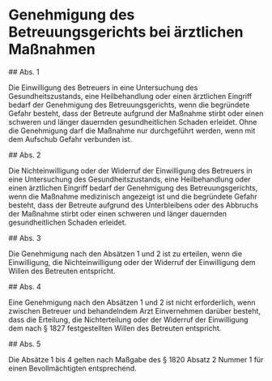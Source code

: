 # Genehmigung des Betreuungsgerichts bei ärztlichen Maßnahmen



\#\# Abs. 1

 Die Einwilligung des Betreuers in eine Untersuchung des Gesundheitszustands, eine Heilbehandlung oder einen ärztlichen Eingriff bedarf der Genehmigung des Betreuungsgerichts, wenn die begründete Gefahr besteht, dass der Betreute aufgrund der Maßnahme stirbt oder einen schweren und länger dauernden gesundheitlichen Schaden erleidet. Ohne die Genehmigung darf die Maßnahme nur durchgeführt werden, wenn mit dem Aufschub Gefahr verbunden ist.

\#\# Abs. 2

 Die Nichteinwilligung oder der Widerruf der Einwilligung des Betreuers in eine Untersuchung des Gesundheitszustands, eine Heilbehandlung oder einen ärztlichen Eingriff bedarf der Genehmigung des Betreuungsgerichts, wenn die Maßnahme medizinisch angezeigt ist und die begründete Gefahr besteht, dass der Betreute aufgrund des Unterbleibens oder des Abbruchs der Maßnahme stirbt oder einen schweren und länger dauernden gesundheitlichen Schaden erleidet.

\#\# Abs. 3

 Die Genehmigung nach den Absätzen 1 und 2 ist zu erteilen, wenn die Einwilligung, die Nichteinwilligung oder der Widerruf der Einwilligung dem Willen des Betreuten entspricht.

\#\# Abs. 4

 Eine Genehmigung nach den Absätzen 1 und 2 ist nicht erforderlich, wenn zwischen Betreuer und behandelndem Arzt Einvernehmen darüber besteht, dass die Erteilung, die Nichterteilung oder der Widerruf der Einwilligung dem nach § 1827 festgestellten Willen des Betreuten entspricht.

\#\# Abs. 5

 Die Absätze 1 bis 4 gelten nach Maßgabe des § 1820 Absatz 2 Nummer 1 für einen Bevollmächtigten entsprechend. 

